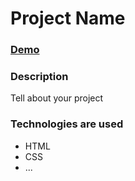 # Project Name

### [Demo](https://annasakivska.github.io/uber-eats-landing/src/index.html)

### Description

Tell about your project

### Technologies are used

- HTML
- CSS
- ...
